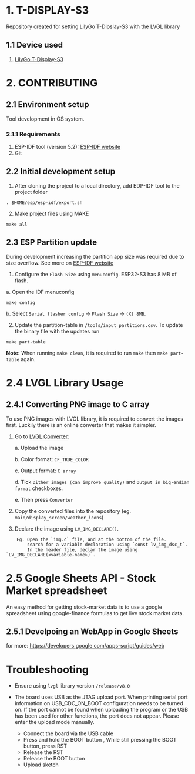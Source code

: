 # 1. T-DISPLAY-S3
Repository created for setting LilyGo T-Dipslay-S3 with the LVGL library

## 1.1 Device used
1. [LilyGo T-Display-S3](https://www.lilygo.cc/products/t-display-s3)


# 2. CONTRIBUTING
## 2.1 Environment setup
Tool development in OS system.

### 2.1.1 Requirements
1. ESP-IDF tool (version 5.2): [ESP-IDF website](https://docs.espressif.com/projects/esp-idf/en/release-v5.0/esp32s3/get-started/index.html)
2. Git

## 2.2 Initial development setup

1. After cloning the project to a local directory, add EDP-IDF tool to the project folder
```
. $HOME/esp/esp-idf/export.sh
```

2. Make project files using MAKE
```
make all
```

## 2.3 ESP Partition update
During development increasing the partition app size was required due to size overflow.
See more on [ESP-IDF website](https://docs.espressif.com/projects/esp-idf/en/latest/esp32/api-guides/partition-tables.html)

1. Configure the `Flash Size` using `menuconfig`. ESP32-S3 has 8 MB of flash.

a. Open the IDF menuconfig
```
make config
```

b. Select `Serial flasher config` -> `Flash Size` -> `(X) 8MB`.

2. Update the partition-table in `/tools/input_partitions.csv`. To update the binary file with the updates run
```
make part-table
```
__Note:__ When running `make clean`, it is required to run `make` then `make part-table` again.

# 2.4 LVGL Library Usage
## 2.4.1 Converting PNG image to C array
To use PNG images with LVGL library, it is required to convert the images first.
Luckily there is an online converter that makes it simpler.

1. Go to [LVGL Converter](https://lvgl.io/tools/imageconverter):

    a. Upload the image

    b. Color format: `CF_TRUE_COLOR`

    c. Output format: `C array`

    d. Tick `Dither images (can improve quality)` and `Output in big-endian format` checkboxes.

    e. Then press `Converter`


2. Copy the converted files into the repository (eg. `main/display_screen/weather_icons`)

3. Declare the image using `LV_IMG_DECLARE()`.
```    
    Eg. Open the `img.c` file, and at the bottom of the file.
        search for a variable declaration using `const lv_img_dsc_t`.
        In the header file, declar the image using `LV_IMG_DECLARE(<variable-name>)`.
```
# 2.5 Google Sheets API - Stock Market spreadsheet
An easy method for getting stock-market data is to use a google spreadsheet using google-finance formulas
to get live stock market data. 

## 2.5.1 Develpoing an WebApp in Google Sheets
for more: https://developers.google.com/apps-script/guides/web

# Troubleshooting
* Ensure using `lvgl` library version `/release/v8.0`

* The board uses USB as the JTAG upload port. When printing serial port information on USB_CDC_ON_BOOT configuration needs to be turned on. If the port cannot be found when uploading the program or the USB has been used for other functions, the port does not appear. Please enter the upload mode manually.

    - Connect the board via the USB cable
    - Press and hold the BOOT button , While still pressing the BOOT button, press RST
    - Release the RST
    - Release the BOOT button
    - Upload sketch